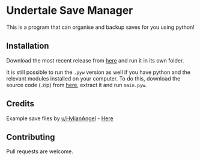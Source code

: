 # Undertale Save Manager

This is a program that can organise and backup saves for you using python!

## Installation

Download the most recent release from [here](https://github.com/TheAmazingJeh/Undertale-Save-Manager/releases/latest) and run it in its own folder.

It is still possible to run the `.pyw` version as well if you have python and the relevant modules installed on your computer. To do this, download the source code (.zip) from [here](https://github.com/TheAmazingJeh/Undertale-Save-Manager/releases/latest), extract it and run `main.pyw`.



## Credits

Example save files by [u/HylianAngel](https://www.reddit.com/user/HylianAngel/) - [Here](https://www.reddit.com/r/Undertale/comments/3szvui/my_undertale_save_files/) 



## Contributing
Pull requests are welcome.
